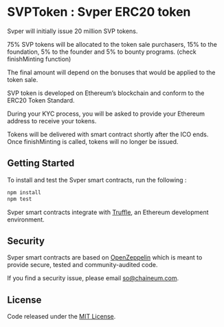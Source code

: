 # SVPToken : Svper ERC20 token

Svper will initially issue 20 million SVP tokens.

75% SVP tokens will be allocated to the token sale purchasers, 15% to the foundation, 5% to the founder and 5% to bounty programs. (check finishMinting function)

The final amount will depend on the bonuses that would be applied to the token sale. 

SVP token is developed on Ethereum’s blockchain and conform to the ERC20 Token Standard.

During your KYC process, you will be asked to provide your Ethereum address to receive your tokens.

Tokens will be delivered with smart contract shortly after the ICO ends. Once finishMinting is called, tokens will no longer be issued.

## Getting Started

To install and test the Svper smart contracts, run the following :
```sh
npm install
npm test
```
Svper smart contracts integrate with [Truffle](https://github.com/ConsenSys/truffle), an Ethereum development environment. 

## Security
Svper smart contracts are based on [OpenZeppelin](https://github.com/OpenZeppelin/zeppelin-solidity/) which is meant to provide secure, tested and community-audited code.

If you find a security issue, please email [so@chaineum.com](mailto:so@chaineum.com).


## License
Code released under the [MIT License](https://gitlab.com/sachaott/svper-token/blob/master/LICENSE).
